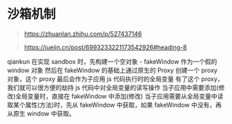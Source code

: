 # 沙箱机制
>
> <https://zhuanlan.zhihu.com/p/527437146>

> <https://juejin.cn/post/6993233221173542926#heading-8>

qiankun 在实现 sandbox 时，先构建一个空对象 - fakeWindow 作为一个假的 window 对象
然后在 fakeWindow 的基础上通过原生的 Proxy 创建一个 proxy 对象，这个 proxy 最后会作为子应用 js 代码执行时的全局变量
有了这个 proxy，我们就可以很方便的劫持 js 代码中对全局变量的读写操作
当子应用中需要添加(修改)全局变量时，直接在 fakeWindow 中添加(修改)
当子应用需要从全局变量中读取某个属性(方法)时，先从 fakeWindow 中获取，如果 fakeWindow 中没有，再从原生 window 中获取。
